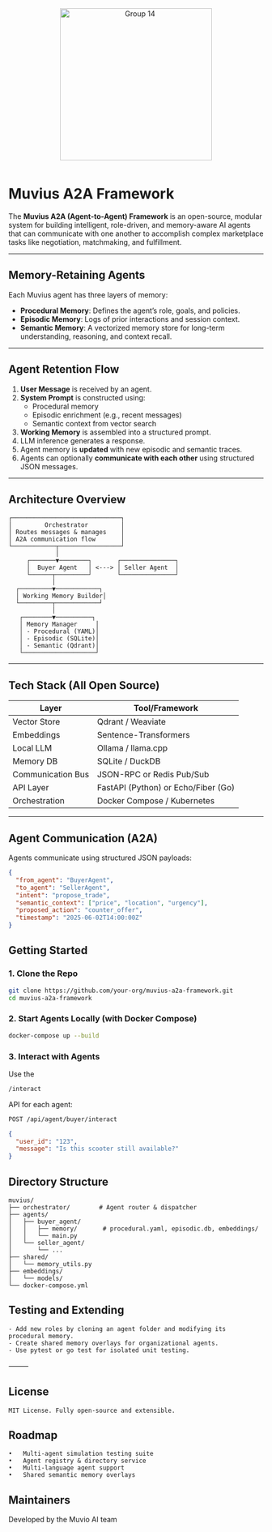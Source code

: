 <p align="center">
  <img src="https://github.com/user-attachments/assets/9f95dfde-f258-4bdd-ac3a-23aad569d9c0" 
       alt="Group 14" 
       width="300" 
       style="padding: 10px; border-radius: 8px;"/>
</p>

# Muvius A2A Framework

The **Muvius A2A (Agent-to-Agent) Framework** is an open-source, modular system for building intelligent, role-driven, and memory-aware AI agents that can communicate with one another to accomplish complex marketplace tasks like negotiation, matchmaking, and fulfillment.

---

## Memory-Retaining Agents

Each Muvius agent has three layers of memory:
- **Procedural Memory**: Defines the agent’s role, goals, and policies.
- **Episodic Memory**: Logs of prior interactions and session context.
- **Semantic Memory**: A vectorized memory store for long-term understanding, reasoning, and context recall.

---

## Agent Retention Flow

1. **User Message** is received by an agent.
2. **System Prompt** is constructed using:
   - Procedural memory
   - Episodic enrichment (e.g., recent messages)
   - Semantic context from vector search
3. **Working Memory** is assembled into a structured prompt.
4. LLM inference generates a response.
5. Agent memory is **updated** with new episodic and semantic traces.
6. Agents can optionally **communicate with each other** using structured JSON messages.

---

## Architecture Overview

```text
┌──────────────────────────────┐
│         Orchestrator         │
│ Routes messages & manages    │
│ A2A communication flow       │
└────────────┬─────────────────┘
             │
     ┌───────▼────────┐       ┌───────────────┐
     │  Buyer Agent   │ <---> │ Seller Agent  │
     └──────┬─────────┘       └───────────────┘
            │
  ┌─────────▼────────────┐
  │ Working Memory Builder│
  └─────────┬────────────┘
            │
   ┌────────▼──────────┐
   │ Memory Manager     │
   │ - Procedural (YAML)│
   │ - Episodic (SQLite)│
   │ - Semantic (Qdrant)│
   └────────────────────┘
```

---

## Tech Stack (All Open Source)

| Layer              | Tool/Framework         |
|--------------------|------------------------|
| Vector Store       | Qdrant / Weaviate      |
| Embeddings         | Sentence-Transformers  |
| Local LLM          | Ollama / llama.cpp     |
| Memory DB          | SQLite / DuckDB        |
| Communication Bus  | JSON-RPC or Redis Pub/Sub |
| API Layer          | FastAPI (Python) or Echo/Fiber (Go) |
| Orchestration      | Docker Compose / Kubernetes |

---

## Agent Communication (A2A)

Agents communicate using structured JSON payloads:

```json
{
  "from_agent": "BuyerAgent",
  "to_agent": "SellerAgent",
  "intent": "propose_trade",
  "semantic_context": ["price", "location", "urgency"],
  "proposed_action": "counter_offer",
  "timestamp": "2025-06-02T14:00:00Z"
}
```

## Getting Started

### 1. Clone the Repo

```bash
git clone https://github.com/your-org/muvius-a2a-framework.git
cd muvius-a2a-framework
```

### 2. Start Agents Locally (with Docker Compose)

```bash
docker-compose up --build
```

### 3. Interact with Agents

Use the 
```bash
/interact
```
API for each agent:
```bash
POST /api/agent/buyer/interact
```
```json
{
  "user_id": "123",
  "message": "Is this scooter still available?"
}
```

## Directory Structure
```text
muvius/
├── orchestrator/        # Agent router & dispatcher
├── agents/
│   ├── buyer_agent/
│   │   ├── memory/       # procedural.yaml, episodic.db, embeddings/
│   │   └── main.py
│   └── seller_agent/
│       └── ...
├── shared/
│   └── memory_utils.py
├── embeddings/
│   └── models/
└── docker-compose.yml
```

## Testing and Extending
	- Add new roles by cloning an agent folder and modifying its procedural memory.
	- Create shared memory overlays for organizational agents.
	- Use pytest or go test for isolated unit testing.

⸻

## License
```text
MIT License. Fully open-source and extensible.
```

## Roadmap
	•	Multi-agent simulation testing suite
	•	Agent registry & directory service
	•	Multi-language agent support
	•	Shared semantic memory overlays

## Maintainers

Developed by the Muvio AI team
